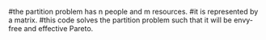 #the partition problem has n people and m resources.
#it is represented by a matrix.
#this code solves the partition problem such that it will be envy-free and effective Pareto.

